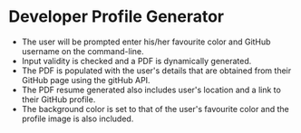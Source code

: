 # Developer Profile Generator

* The user will be prompted enter his/her favourite color and GitHub username on the command-line.
* Input validity is checked and a PDF is dynamically generated.
* The PDF is populated with the user's details that are obtained from their GitHub page using the gitHub API.
* The PDF resume generated also includes user's location and a link to their GitHub profile.
* The background color is set to that of the user's favourite color and the profile image is also included.
